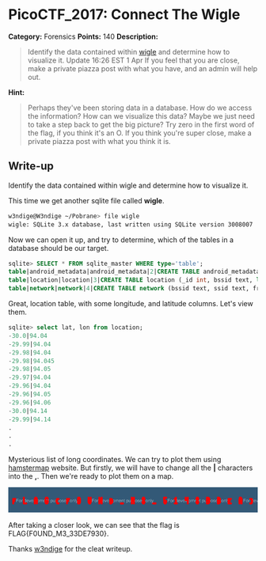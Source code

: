 # PicoCTF_2017: Connect The Wigle

**Category:** Forensics
**Points:** 140
**Description:**

>Identify the data contained within [wigle](wigle) and determine how to visualize it. Update 16:26 EST 1 Apr If you feel that you are close, make a private piazza post with what you have, and an admin will help out.

**Hint:**

>Perhaps they've been storing data in a database. How do we access the information?
How can we visualize this data? Maybe we just need to take a step back to get the big picture?
Try zero in the first word of the flag, if you think it's an O.
If you think you're super close, make a private piazza post with what you think it is.

## Write-up

Identify the data contained within wigle and determine how to visualize it.

This time we get another sqlite file called  **wigle**.

```bash
w3ndige@W3ndige ~/Pobrane> file wigle
wigle: SQLite 3.x database, last written using SQLite version 3008007
```

Now we can open it up, and try to determine, which of the tables in a database should be our target.

```sql
sqlite> SELECT * FROM sqlite_master WHERE type='table';
table|android_metadata|android_metadata|2|CREATE TABLE android_metadata (locale text)
table|location|location|3|CREATE TABLE location (_id int, bssid text, level int, lat double, lon double, altitude double, accuracy float, time long)
table|network|network|4|CREATE TABLE network (bssid text, ssid text, frequency int, capabilities text, lasttime long, lastlat double, lastlon double, type text)
```

Great, location table, with some longitude, and latitude columns. Let's view them.

```sql
sqlite> select lat, lon from location;
-30.0|94.04
-29.99|94.04
-29.98|94.04
-29.98|94.045
-29.98|94.05
-29.97|94.04
-29.96|94.04
-29.96|94.05
-29.96|94.06
-30.0|94.14
-29.99|94.14
.
.
.
```

Mysterious list of long coordinates. We can try to plot them using  [hamstermap](http://www.hamstermap.com/quickmap.php)  website. But firstly, we will have to change all the  **|**  characters into the  **,**. Then we're ready to plot them on a map.

![Flag](https://github.com/NavinNavi19/Pico-CTF-2017-Write-Up/blob/master/forensics/connect-the-wigle/flag.PNG)

After taking a closer look, we can see that the flag is FLAG{F0UND_M3_33DE7930}.

Thanks [w3ndige](https://www.rootnetsec.com/picoctf-connect-the-wiggle/) for the cleat writeup.
<!--stackedit_data:
eyJoaXN0b3J5IjpbLTE1NzM2NDYyNzMsLTE3MjA2OTczMl19
-->
